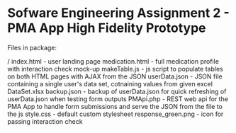 # Sofware Engineering Assignment 2 - PMA App High Fidelity Prototype

Files in package:

/
  index.html - user landing page 
  medication.html - full medication profile with interaction check mock-up
  makeTable.js - js script to populate tables on both HTML pages with AJAX from the JSON
  userData.json - JSON file containing a single user's data set, cotnaining values from given excel DataSet.xlsx
  backup.json - backup of userData.json for quick refreshing of userData.json when testing form outputs
  PMApi.php - REST web api for the PMA App to handle form submissions and serve the JSON from the file to the js
  style.css - default custom stylesheet
  response_green.png - icon for passing interaction check
  
  
        
  
  
